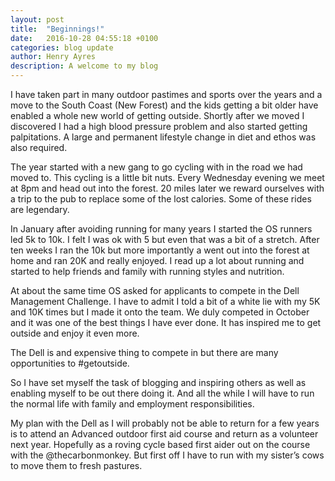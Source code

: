 ```yaml
---
layout: post
title:  "Beginnings!"
date:   2016-10-28 04:55:18 +0100
categories: blog update
author: Henry Ayres
description: A welcome to my blog
---
```

I have taken part in many outdoor pastimes and sports over the years and a move to the South Coast (New Forest) and the kids getting a bit older have enabled a whole new world of getting outside.  Shortly after we moved I discovered I had a high blood pressure problem and also started getting palpitations.  A large and permanent lifestyle change in diet and ethos was also required.

The year started with a new gang to go cycling with in the road we had moved to.  This cycling is a little bit nuts.  Every Wednesday evening we meet at 8pm and head out into the forest. 20 miles later we reward ourselves with a trip to the pub to replace some of the lost calories.  Some of these rides are legendary.  

In January after avoiding running for many years I started the OS runners led 5k to 10k.  I felt I was ok with 5 but even that was a bit of a stretch.  After ten weeks I ran the 10k but more importantly a went out into the forest at home and ran 20K and really enjoyed.  I read up a lot about running and started to help friends and family with running styles and nutrition.

At about the same time OS asked for applicants to compete in the Dell Management Challenge.  I have to admit I told a bit of a white lie with my 5K and 10K times but I made it onto the team.  We duly competed in October and it was one of the best things I have ever done.  It has inspired me to get outside and enjoy it even more.  

The Dell is and expensive thing to compete in but there are many opportunities to #getoutside.

So I have set myself the task of blogging and inspiring others as well as enabling myself to be out there doing it.  And all the while I will have to run the normal life with family and employment responsibilities.

My plan with the Dell as I will probably not be able to return for a few years is to attend an Advanced outdoor first aid course and return as a volunteer next year.  Hopefully as a roving cycle based first aider out on the course with the @thecarbonmonkey.  But first off I have to run with my sister’s cows to move them to fresh pastures.